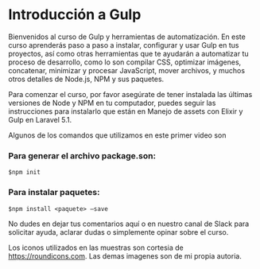 # Introducción a Gulp

Bienvenidos al curso de Gulp y herramientas de automatización. En este curso aprenderás paso a paso a instalar, configurar y usar Gulp en tus proyectos, así como otras herramientas que te ayudarán a automatizar tu proceso de desarrollo, como lo son compilar CSS, optimizar imágenes, concatenar, minimizar y procesar JavaScript, mover archivos, y muchos otros detalles de Node.js, NPM y sus paquetes.

Para comenzar el curso, por favor asegúrate de tener instalada las últimas versiones de Node y NPM en tu computador, puedes seguir las instrucciones para instalarlo que están en Manejo de assets con Elixir y Gulp en Laravel 5.1.

Algunos de los comandos que utilizamos en este primer video son

### Para generar el archivo package.son:

    $npm init

### Para instalar paquetes:

    $npm install <paquete> —save

No dudes en dejar tus comentarios aquí o en nuestro canal de Slack para solicitar ayuda, aclarar dudas o simplemente opinar sobre el curso.

Los iconos utilizados en las muestras son cortesia de https://roundicons.com. Las demas imagenes son de mi propia autoria.